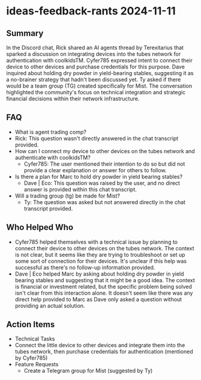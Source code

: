 # ideas-feedback-rants 2024-11-11

## Summary
 In the Discord chat, Rick shared an AI agents thread by Terexitarius that sparked a discussion on integrating devices into the tubes network for authentication with coolkidsTM. Cyfer785 expressed intent to connect their device to other devices and purchase credentials for this purpose. Dave inquired about holding dry powder in yield-bearing stables, suggesting it as a no-brainer strategy that hadn't been discussed yet. Ty asked if there would be a team group (TG) created specifically for Mist. The conversation highlighted the community's focus on technical integration and strategic financial decisions within their network infrastructure.

## FAQ
 - What is agent trading comp?
  - Rick: This question wasn't directly answered in the chat transcript provided.
- How can I connect my device to other devices on the tubes network and authenticate with coolkidsTM?
  - Cyfer785: The user mentioned their intention to do so but did not provide a clear explanation or answer for others to follow.
- Is there a plan for Marc to hold dry powder in yield bearing stables?
  - Dave | Eco: This question was raised by the user, and no direct answer is provided within this chat transcript.
- Will a trading group (tg) be made for Mist?
  - Ty: The question was asked but not answered directly in the chat transcript provided.

## Who Helped Who
 - Cyfer785 helped themselves with a technical issue by planning to connect their device to other devices on the tubes network. The context is not clear, but it seems like they are trying to troubleshoot or set up some sort of connection for their devices. It's unclear if this help was successful as there's no follow-up information provided.
- Dave | Eco helped Marc by asking about holding dry powder in yield bearing stables and suggesting that it might be a good idea. The context is financial or investment related, but the specific problem being solved isn't clear from this interaction alone. It doesn't seem like there was any direct help provided to Marc as Dave only asked a question without providing an actual solution.

## Action Items
 - Technical Tasks
  - Connect the little device to other devices and integrate them into the tubes network, then purchase credentials for authentication (mentioned by Cyfer785)
- Feature Requests
  - Create a Telegram group for Mist (suggested by Ty)

